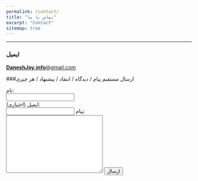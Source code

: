 ```yaml
---
permalink: /contact/
title: "تماس با ما"
excerpt: "Contact"
sitemap: true
---
```


-------------------------------------
### ایمیل
[**DaneshJoy.info**@gmail.com](mailto:DaneshJoy.info@gmail.com)

###ارسال مستقیم پیام / دیدگاه / انتقاد / پیشنهاد / هر چیزی

<form>
  نام:<br>
  <input type="text" name="entry.2005620554" id="entry.2005620554"><br>
  ایمیل (اختیاری):<br>
  <input type="text" name="entry.1045781291" id="entry.1045781291">
  پیام:<br>
  <textarea name="entry.839337160" id="entry.839337160" rows="10" cols="30"></textarea>
  <input type="submit" value="ارسال">
</form>

<script src="assets/js/jquery.min.js"></script>
<script type="text/javascript">var submitted=false;</script>
<script type="text/javascript">
$('#gform').on('submit', function(e) {
  $('#gform *').fadeOut(2000);
  $('#gform').prepend('با تشکر! پیام شما ارسال شد...');
  });
</script>
